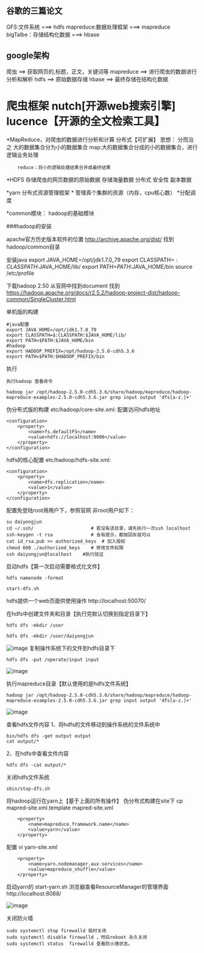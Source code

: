 ## 谷歌的三篇论文


GFS:文件系统  ===>  hdfs
mapreduce:数据处理框架  ===> mapreduce
bigTalbe：存储结构化数据 ===> hbase

## google架构

爬虫  ==> 获取网页的,标题，正文，关键词等
mapreduce ==> 进行爬虫的数据进行分析和解析
hdfs ==>
原始数据存储
hbase ==>
最终存储在结构化数据

爬虫框架
nutch[开源web搜索引擎]
lucence【开源的全文检索工具】
=============
*MapReduce，对爬虫的数据进行分析和计算
    分布式【可扩展】
    思想：
        分而治之
        大的数据集合分为小的数据集合
        map:大的数据集合分成的小的数据集合，进行逻辑业务处理
      
        reduce：将小的逻辑处理结果合并成最终结果
*HDFS 存储爬虫的网页数据的原始数据 
    存储海量数据
    分布式
    安全性
        副本数据

 *yarn
    分布式资源管理框架
    * 管理真个集群的资源（内存，cpu核心数）
    *分配调度

*common模块：
    hadoop的基础模块
    
###hadoop的安装

apache官方历史版本软件的位置
http://archive.apache.org/dist/
找到hadoop/common目录


安装java
export JAVA_HOME=/opt/jdk1.7.0_79
export CLASSPATH=$:CLASSPATH:$JAVA_HOME/lib/ 
export PATH=$PATH:$JAVA_HOME/bin
source /etc/profile

下载hadoop 2.50
从官网中找到document
找到
https://hadoop.apache.org/docs/r2.5.2/hadoop-project-dist/hadoop-common/SingleCluster.html

单机版的构建


```
#java配置
export JAVA_HOME=/opt/jdk1.7.0_79
export CLASSPATH=$:CLASSPATH:$JAVA_HOME/lib/ 
export PATH=$PATH:$JAVA_HOME/bin
#hadoop
export HADOOP_PREFIX=/opt/hadoop-2.5.0-cdh5.3.6
export PATH=$PATH:$HADOOP_PREFIX/bin

```
执行
```
执行hadoop 查看命令

hadoop jar /opt/hadoop-2.5.0-cdh5.3.6/share/hadoop/mapreduce/hadoop-mapreduce-examples-2.5.0-cdh5.3.6.jar grep input output 'dfs[a-z.]+'

```

伪分布式版的构建
etc/hadoop/core-site.xml:
配置访问hdfs地址
```
<configuration>
    <property>
        <name>fs.defaultFS</name>
        <value>hdfs://localhost:9000</value>
    </property>
</configuration>
```
hdfs的核心配置
etc/hadoop/hdfs-site.xml:
```
<configuration>
    <property>
        <name>dfs.replication</name>
        <value>1</value>
    </property>
</configuration>
```

配置免登陆root用用户下，参照官网
非root用户如下：
```
su daiyongjun	
cd ~/.ssh/                     # 若没有该目录，请先执行一次ssh localhost
ssh-keygen -t rsa              # 会有提示，都按回车就可以
cat id_rsa.pub >> authorized_keys  # 加入授权
chmod 600 ./authorized_keys    # 修改文件权限
ssh daiyongjun@localhost    #执行验证
```

启动hdfs【第一次启动需要格式化文件】
```
hdfs namenode -format

start-dfs.sh
```
hdfs提供一个web页面供使用操作
http://localhost:50070/





在hdfs中创建文件夹和目录【执行完默认切换到指定目录下】
```
hdfs dfs -mkdir /user

hdfs dfs -mkdir /user/daiyongjun
```
![image](https://note.youdao.com/yws/public/resource/c4a9b3e8af70521246ead3990a0436e9/50B3BB423B954CF09F9FB7D733D2CD66)
复制操作系统下的文件到hdfs目录下
```
hdfs dfs -put /operate/input input
```
![image](https://note.youdao.com/yws/public/resource/c4a9b3e8af70521246ead3990a0436e9/881687A827544A5CAB1457EB7C69E647)



执行mapreduce目录【默认使用的是hdfs文件系统】
```
hadoop jar /opt/hadoop-2.5.0-cdh5.3.6/share/hadoop/mapreduce/hadoop-mapreduce-examples-2.5.0-cdh5.3.6.jar grep input output 'dfs[a-z.]+'
```

![image](https://note.youdao.com/yws/public/resource/c4a9b3e8af70521246ead3990a0436e9/2250D4A5B5F5467EA6F754F73926C62D)

查看hdfs文件内容
1、将hdfs的文件移动到操作系统的文件系统中
```
bin/hdfs dfs -get output output
cat output/*
```
2、在hdfs中查看文件内容
```
hdfs dfs -cat output/*
```

关闭hdfs文件系统
```
sbin/stop-dfs.sh
```

将hadoop运行在yarn上【基于上面的所有操作】
伪分布式构建在site下
cp mapred-site.xml.template mapred-site.xml
```
    <property>
        <name>mapreduce.framework.name</name>
        <value>yarn</value>
    </property>
```
配置 vi yarn-site.xml
```
    <property>
        <name>yarn.nodemanager.aux-services</name>
        <value>mapreduce_shuffle</value>
    </property>
```
启动yarn的	
start-yarn.sh
浏览器查看ResourceManager的管理界面
 http://localhost:8088/
 
 ![image](https://note.youdao.com/yws/public/resource/c4a9b3e8af70521246ead3990a0436e9/F847E43CD9E042EEA85682FF50CE744E)
 
 关闭防火墙
 ```
sudo systemctl stop firewalld 临时关闭
sudo systemctl disable firewalld ，然后reboot 永久关闭
sudo systemctl status  firewalld 查看防火墙状态。
 ```
 